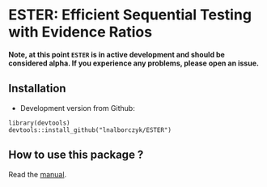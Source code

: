 ESTER: Efficient Sequential Testing with Evidence Ratios
===

**Note, at this point `ESTER` is in active development and should be considered alpha. If you experience any problems, please open an issue.**

## Installation

* Development version from Github:

```
library(devtools)
devtools::install_github("lnalborczyk/ESTER")
```

## How to use this package ?

Read the [manual](https://rawgit.com/lnalborczyk/ESTER/master/vignettes/ESTER.html).

